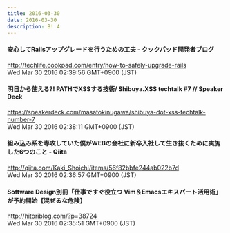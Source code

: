 ```yaml
---
title: 2016-03-30
date: 2016-03-30
description: B! 4
---
```


#### 安心してRailsアップグレードを行うための工夫 - クックパッド開発者ブログ
http://techlife.cookpad.com/entry/how-to-safely-upgrade-rails<br>
Wed Mar 30 2016 02:39:56 GMT+0900 (JST)<br>


#### 明日から使える?! PATHでXSSする技術/ Shibuya.XSS techtalk #7 // Speaker Deck
https://speakerdeck.com/masatokinugawa/shibuya-dot-xss-techtalk-number-7<br>
Wed Mar 30 2016 02:38:11 GMT+0900 (JST)<br>


#### 組み込み系を専攻していた僕がWEBの会社に新卒入社して生き抜くために実施した6つのこと - Qiita
http://qiita.com/Kaki_Shoichi/items/56f82bbfe244ab022b7d<br>
Wed Mar 30 2016 02:36:57 GMT+0900 (JST)<br>


#### Software Design別冊「仕事ですぐ役立つ Vim＆Emacsエキスパート活用術」が予約開始【混ぜるな危険】
http://hitoriblog.com/?p=38724<br>
Wed Mar 30 2016 02:35:51 GMT+0900 (JST)<br>


